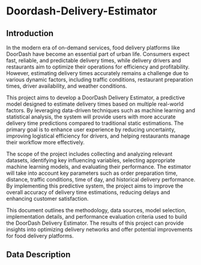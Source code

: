 # Doordash-Delivery-Estimator
## Introduction
In the modern era of on-demand services, food delivery platforms like DoorDash have become an essential part of urban life. Consumers expect fast, reliable, and predictable delivery times, while delivery drivers and restaurants aim to optimize their operations for efficiency and profitability. However, estimating delivery times accurately remains a challenge due to various dynamic factors, including traffic conditions, restaurant preparation times, driver availability, and weather conditions.

This project aims to develop a DoorDash Delivery Estimator, a predictive model designed to estimate delivery times based on multiple real-world factors. By leveraging data-driven techniques such as machine learning and statistical analysis, the system will provide users with more accurate delivery time predictions compared to traditional static estimations. The primary goal is to enhance user experience by reducing uncertainty, improving logistical efficiency for drivers, and helping restaurants manage their workflow more effectively.

The scope of the project includes collecting and analyzing relevant datasets, identifying key influencing variables, selecting appropriate machine learning models, and evaluating their performance. The estimator will take into account key parameters such as order preparation time, distance, traffic conditions, time of day, and historical delivery performance. By implementing this predictive system, the project aims to improve the overall accuracy of delivery time estimations, reducing delays and enhancing customer satisfaction.

This document outlines the methodology, data sources, model selection, implementation details, and performance evaluation criteria used to build the DoorDash Delivery Estimator. The results of this project can provide insights into optimizing delivery networks and offer potential improvements for food delivery platforms.


## Data Description

